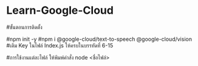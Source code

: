 ﻿# Learn-Google-Cloud

#ขั้นตอนการติดตั้ง

#npm init -y 
#npm i @google-cloud/text-to-speech @google-cloud/vision
#เติม Key ในไฟล์ Index.js ให้ครบในบรรทัดที่ 6-15

#การใช้งานแต่ละไฟล์ ให้พิมพ์คำสั่ง node <ชื่อไฟล์>
